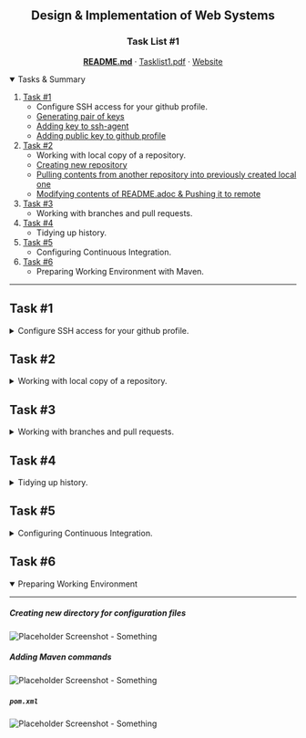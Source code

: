 <br />
<p align="center">
  <h2 align="center">Design & Implementation of Web Systems</h2>
  <h3 align="center">Task List #1</h3>
  <p align="center">
    <a href="./README.md"><strong>README.md</strong></a>
    ·
    <a href="./Tasklist1.pdf">Tasklist1.pdf</a>
    ·
    <a href="./index.html">Website</a>
  </p>
</p>


<details open="open">
  <summary>Tasks & Summary</summary>
  <ol>
    <li>
      <a href="#task-1">Task #1</a>
      <ul>
        <li>Configure SSH access for your github profile.</li>
        <li><a href="#generating-pair-of-keys">Generating pair of keys</a></li>
        <li><a href="#adding-key-to-ssh-agent">Adding key to ssh-agent</a></li>
        <li><a href="#adding-public-key-to-github-profile">Adding public key to github profile</a></li>
      </ul>
    </li>
    <li>
      <a href="#task-2">Task #2</a>
      <ul>
        <li>Working with local copy of a repository.</li>
        <li><a href="#creating-new-repository">Creating new repository</a></li>
        <li><a href="#pulling-contents-from-another-repository-into-previously-created-local-one">Pulling contents from another repository into previously created local one</a></li>
        <li><a href="#modifying-contents-of">Modifying contents of README.adoc & Pushing it to remote</a></li>
      </ul>
    </li>
    <li>
      <a href="#task-3">Task #3</a>
      <ul>
        <li>Working with branches and pull requests.</li>
      </ul>
    </li>
    <li><a href="#task-4">Task #4</a>
      <ul>
        <li>Tidying up history.</li>
      </ul>
    </li>
    <li><a href="#task-5">Task #5</a>
      <ul>
        <li>Configuring Continuous Integration.</li>
      </ul>
    </li>
    <li><a href="#task-6">Task #6</a>
      <ul>
        <li>Preparing Working Environment with Maven.</li>
      </ul>
    </li>
  </ol>
</details>

---

## Task #1
<details>
  <summary>Configure SSH access for your github profile.</summary>

---

### Generating pair of keys
##### RSA is completely fine as it's secure above length of 2048 bits (flag: `-b 4096`), although `ed25519` is a good alternative because it is smaller and more performant (at least according to [gitlab](https://docs.gitlab.com/ee/ssh/README.html#ed25519-ssh-keys)).
```console
$ ssh-keygen -t ed25519 -C "wellheregoesmyemail@obviously.com"
```

### Adding key to ssh-agent
##### Creating new file
```console
$ eval `ssh-agent -s`  # Start SSH Agent Process
  > Agent pid 2010
$ ssh-add C:\\Users\\Luzkan\\.ssh\\github_key
  > Identity added: C:\Users\Luzkan\.ssh\github_key (wellheregoesmyemail@obviously.com)
```

### Adding public key to github profile
```console
$ clip < ~/.ssh/github_key.pub  # Copies the public key
```
##### Navigating to: Settings -> SSH & GPG Keys -> New SSH key
<img src="./img/add_ssh_github.png" alt="Github Screenshot - New SSH Key Button" width="550"/>

##### After inserting previously copied key and adding it
<img src="./img/ssh_key_added.png" alt="Github Screenshot - SSH Key" width="550"/>


</details>

## Task #2
<details>
  <summary>Working with local copy of a repository.</summary>

---

### Creating new repository
##### Simply clicking the button on github
<img src="./img/creating_new_repo.png" alt="Github Screenshot - Creating New Repository" width="550"/>

##### Right after cloning the initialized remote repository
```console
$ git clone https://github.com/Luzkan/Design-Implementation-of-Web-Systems.git
```

### Pulling contents from another repository into previously created local one
##### I'm unsure if the task wants to copy only the contents or with whole commit history. To keep things tidy, I decided to go for content-copy ("zawartość"). Pushing to remote.
<img src="./img/initializing_repo.png" alt="Github Screenshot - Initialized Repository with 'ng7-spring-boot-seed' repository contents" width="550"/>

### Adding read/write access for lecturer
##### Added contributors of previously fetched for contents remote repository
<img src="./img/read_write_access.png" alt="Github Screenshot - Read & Write Access" width="550"/>

### Modifying contents of README.adoc & Pushing it to remote
##### Added a line suggesting using AsciiDoc extension in order to display .adoc file in VSC and then:
```console
$ git add .
$ git commit -m "Added suggestion: how to display .adoc file... in adoc file"
$ git push
```

</details>

## Task #3
<details>
  <summary>Working with branches and pull requests.</summary>

---

##### Creating new branch and checkout
```console
$ git checkout -b feature_foo
```

##### Creating file `trigger.txt` so I'm able to commit something. Committing and pushing branch to remote.

```console
$ git commit -m "Feature Foo Added"
$ git push
```

##### Creating a change on `master` branch. Checkout and doing something similar.
```console
$ git checkout master
  # <creating hotfix.txt>
$ git add .
$ git commit -m "Important Hotfix for goo"
$ git push
```

##### Creating Merge Request (Pull Request)
<img src="./img/pull_request.png" alt="Github Screenshot - Pull Request" width="550"/>

</details>

## Task #4
<details>
  <summary>Tidying up history.</summary>

---

##### Creating new branch and checkout (again)
```console
$ git pull
$ git checkout -b fix_woo
```

##### Creating three new commits on new branch

```console
  # <making changes>
$ git commit -m "Fix Commit #1"
  # <making changes>
$ git commit -m "Fix Commit #2"
  # <making changes>
$ git commit -m "Fix Commit #3"
$ git push
```

##### It's time to merge changes locally to master branch and then pushing it to remote. Task wants to squash previous commits into one before the merge. My preferred way would be to simply `git rebase -i HEAD~3` on our local branch, as the three commits - if needed - are available on remote.
```console
$ git rebase -i HEAD~3
  # comment out previous commit messages and make a new one (or keep the last, w/e)>
  # tip: "i" - for interactive mode | "ESC" and ":wq" to save and quit
$ git log --oneline
  > 7d15a2e (HEAD -> fix_woo) Fix Woo
  > 5841c66 (origin/master, master) Feature Foo Added
$ git checkout master
$ git rebase fix_woo
  > Successfully rebased and updated refs/heads/master.
$ git log --oneline
  > 7d15a2e (HEAD -> master, fix_woo) Fix Woo
  > 5841c66 (origin/master) Feature Foo Added
$ git push
```

</details>

## Task #5
<details>
  <summary>Configuring Continuous Integration.</summary>

---

##### Created a new account using github registration option on [circleci.com](https://circleci.com). Activated the environment for development repository and ran first build.

<img src="./img/running_ci_build.png" alt="CircleCI Screenshot - Running Build" width="750"/>

##### It is properly integrated with github
<img src="./img/integrated_github_ci.png" alt="GitHub Screenshot - Integrated Github with CircleCI" width="550"/>

##### Triggering pipeline CI via committing changes to remote repository.
<img src="./img/ci_pipeline_triggered.png" alt="CircleCI Screenshot - Build Triggered via Commit" width="550"/>

##### Change build status label to target proper repository and migrated from Travis `.org` website as it will be shutting down in several weeks (_@todays-date: 26.02.2021_) to `.com`.
<img src="./img/travis_build_status_label.png" alt="Travis Screenshot - Getting Code for Build Status Label in AsciiDoc" width="550"/>

##### Verifying that everything is working correctly.
<img src="./img/label_inside_github_readme.png" alt="Travis Screenshot - Getting Code for Build Status Label in AsciiDoc" width="550"/>

</details>

## Task #6
<details open>
  <summary>Preparing Working Environment</summary>

---

##### Creating new directory for configuration files
<img src="./img/" alt="Placeholder Screenshot - Something" width="550"/>

##### Adding Maven commands
<img src="./img/" alt="Placeholder Screenshot - Something" width="550"/>

##### `pom.xml`
<img src="./img/" alt="Placeholder Screenshot - Something" width="550"/>


</details>